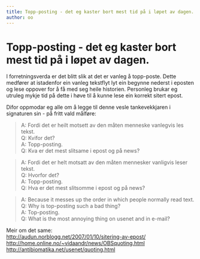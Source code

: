 ```yaml
---
title: Topp-posting - det eg kaster bort mest tid på i løpet av dagen.
author: oo
---
```


# Topp-posting - det eg kaster bort mest tid på i løpet av dagen.

I forretningsverda er det blitt slik at det er vanleg å
topp-poste. Dette medfører at istadenfor ein vanleg tekstflyt lyt ein
begynne nederst i eposten og lese oppover for å få med seg heile
historien. Personleg brukar eg utruleg mykje tid på dette i høve til å
kunne lese ein korrekt sitert epost. 

Difor oppmodar eg alle om å legge
til denne vesle tankevekkjaren i signaturen sin - på fritt vald
målføre: 


>  A: Fordi det er heilt motsett av den måten menneske vanlegvis les tekst.  
>  Q: Kvifor det?   
>  A: Topp-posting.   
>  Q: Kva er det mest slitsame i epost og på news?   

> A: Fordi det er helt motsatt av den måten mennesker vanligvis leser tekst.   
> Q: Hvorfor det?   
> A: Topp-posting.   
> Q: Hva er det mest slitsomme i epost og på news?   

> A: Because it messes up the order in which people normally read text.   
> Q: Why is top-posting such a bad thing?  
> A: Top-posting.  
> Q: What is the most annoying thing on usenet and in e-mail?  

Meir om det same:  
<http://audun.norblogg.net/2007/01/10/sitering-av-epost/>  
<http://home.online.no/~vidaandr/news/OBSquoting.html>  
<http://antibiomatika.net/usenet/quoting.html>  
